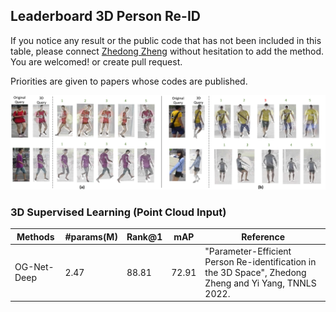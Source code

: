 ## Leaderboard 3D Person Re-ID 

If you notice any result or the public code that has not been included in this table, please connect [Zhedong Zheng](mailto:zdzheng12@gmail.com) without hesitation to add the method. You are welcomed! 
or create pull request.

Priorities are given to papers whose codes are published.

![](https://github.com/layumi/person-reid-3d/raw/master/imgs/demo-1.jpg)



 ### 3D Supervised Learning (Point Cloud Input)
|Methods | #params(M) | Rank@1 | mAP| Reference|
| -------- | ----- | ----- | ---- | ---- |
|OG-Net-Deep | 2.47 | 88.81 | 72.91 | "Parameter-Efficient Person Re-identification in the 3D Space", Zhedong Zheng and Yi Yang, TNNLS 2022.  |
